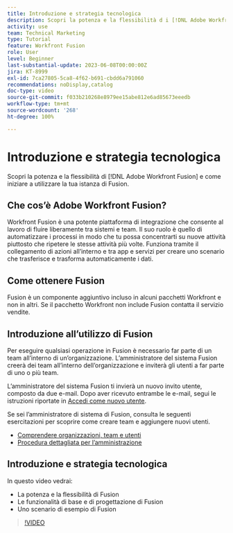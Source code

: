```yaml
---
title: Introduzione e strategia tecnologica
description: Scopri la potenza e la flessibilità d i [!DNL Adobe Workfront Fusion] e come iniziare a utilizzare la tua istanza di Fusion.
activity: use
team: Technical Marketing
type: Tutorial
feature: Workfront Fusion
role: User
level: Beginner
last-substantial-update: 2023-06-08T00:00:00Z
jira: KT-8999
exl-id: 7ca27805-5ca8-4f62-b691-cbdd6a791060
recommendations: noDisplay,catalog
doc-type: video
source-git-commit: f033b210268e8979ee15abe812e6ad85673eeedb
workflow-type: tm+mt
source-wordcount: '268'
ht-degree: 100%

---
```


# Introduzione e strategia tecnologica

Scopri la potenza e la flessibilità di [!DNL Adobe Workfront Fusion] e come iniziare a utilizzare la tua istanza di Fusion.

## Che cos’è Adobe Workfront Fusion?

Workfront Fusion è una potente piattaforma di integrazione che consente al lavoro di fluire liberamente tra sistemi e team. Il suo ruolo è quello di automatizzare i processi in modo che tu possa concentrarti su nuove attività piuttosto che ripetere le stesse attività più volte. Funziona tramite il collegamento di azioni all’interno e tra app e servizi per creare uno scenario che trasferisce e trasforma automaticamente i dati.

## Come ottenere Fusion

Fusion è un componente aggiuntivo incluso in alcuni pacchetti Workfront e non in altri. Se il pacchetto Workfront non include Fusion contatta il servizio vendite.

## Introduzione all’utilizzo di Fusion

Per eseguire qualsiasi operazione in Fusion è necessario far parte di un team all’interno di un’organizzazione. L’amministratore del sistema Fusion creerà dei team all’interno dell’organizzazione e inviterà gli utenti a far parte di uno o più team.

L’amministratore del sistema Fusion ti invierà un nuovo invito utente, composto da due e-mail. Dopo aver ricevuto entrambe le e-mail, segui le istruzioni riportate in [Accedi come nuovo utente](https://experienceleague.adobe.com/docs/workfront-learn/tutorials-workfront/fusion/welcome-to-workfront-fusion/log-in-as-a-new-user.html?lang=it).

Se sei l’amministratore di sistema di Fusion, consulta le seguenti esercitazioni per scoprire come creare team e aggiungere nuovi utenti.

* [Comprendere organizzazioni, team e utenti](https://experienceleague.adobe.com/docs/workfront-learn/tutorials-workfront/fusion/workfront-fusion-administration/understand-organizations-teams-and-users.html?lang=it)
* [Procedura dettagliata per l’amministrazione](https://experienceleague.adobe.com/docs/workfront-learn/tutorials-workfront/fusion/workfront-fusion-administration/administration-walkthrough.html?lang=it)

## Introduzione e strategia tecnologica

In questo video vedrai:

* La potenza e la flessibilità di Fusion
* Le funzionalità di base e di progettazione di Fusion
* Uno scenario di esempio di Fusion

>[!VIDEO](https://video.tv.adobe.com/v/335259/?quality=12&learn=on)
